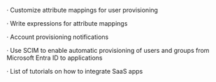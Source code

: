 · Customize attribute mappings for user provisioning

· Write expressions for attribute mappings

· Account provisioning notifications

· Use SCIM to enable automatic provisioning of users and groups from Microsoft Entra ID to applications

· List of tutorials on how to integrate SaaS apps